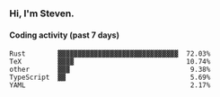 ### Hi, I'm Steven.

#### Coding activity (past 7 days)
```
Rust        ▓▓▓▓▓▓▓▓▓▓▓▓▓▓▓▓▓▓▓▓▓▓▓▓▓▓▓▓▓▓  72.03%
TeX         ▓▓▓▓                            10.74%
other       ▓▓▓                              9.38%
TypeScript  ▓▓                               5.69%
YAML                                         2.17%
```
